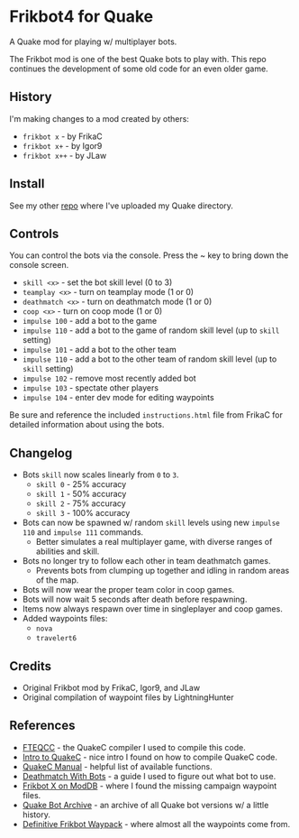 # Frikbot4 for Quake

A Quake mod for playing w/ multiplayer bots.

The Frikbot mod is one of the best Quake bots to play with.  This repo continues the development of some old code for an even older game.

## History

I'm making changes to a mod created by others:

- ``frikbot x`` - by FrikaC
- ``frikbot x+`` - by Igor9
- ``frikbot x++`` - by JLaw

## Install

See my other [repo](https://github.com/whipowill/quake-dir) where I've uploaded my Quake directory.

## Controls

You can control the bots via the console.  Press the ~ key to bring down the console screen.

- ``skill <x>`` - set the bot skill level (0 to 3)
- ``teamplay <x>`` - turn on teamplay mode (1 or 0)
- ``deathmatch <x>`` - turn on deathmatch mode (1 or 0)
- ``coop <x>`` - turn on coop mode (1 or 0)
- ``impulse 100`` - add a bot to the game
- ``impulse 110`` - add a bot to the game of random skill level (up to ``skill`` setting)
- ``impulse 101`` - add a bot to the other team
- ``impulse 110`` - add a bot to the other team of random skill level (up to ``skill`` setting)
- ``impulse 102`` - remove most recently added bot
- ``impulse 103`` - spectate other players
- ``impulse 104`` - enter dev mode for editing waypoints

Be sure and reference the included ``instructions.html`` file from FrikaC for detailed information about using the bots.

## Changelog

- Bots ``skill`` now scales linearly from ``0`` to ``3``.
    - ``skill 0`` - 25% accuracy
    - ``skill 1`` - 50% accuracy
    - ``skill 2`` - 75% accuracy
    - ``skill 3`` - 100% accuracy
- Bots can now be spawned w/ random ``skill`` levels using new ``impulse 110`` and ``impulse 111`` commands.
    - Better simulates a real multiplayer game, with diverse ranges of abilities and skill.
- Bots no longer try to follow each other in team deathmatch games.
    - Prevents bots from clumping up together and idling in random areas of the map.
- Bots will now wear the proper team color in coop games.
- Bots will now wait 5 seconds after death before respawning.
- Items now always respawn over time in singleplayer and coop games.
- Added waypoints files:
    - ``nova``
    - ``travelert6``

## Credits

- Original Frikbot mod by FrikaC, Igor9, and JLaw
- Original compilation of waypoint files by LightningHunter

## References

- [FTEQCC](https://www.fteqcc.org/) - the QuakeC compiler I used to compile this code.
- [Intro to QuakeC](https://codedocs.org/what-is/quakec) - nice intro I found on how to compile QuakeC code.
- [QuakeC Manual](http://www.cataboligne.org/extra/qcmanual.html#Names) - helpful list of available functions.
- [Deathmatch With Bots](https://steamcommunity.com/sharedfiles/filedetails/?id=123626484) - a guide I used to figure out what bot to use.
- [Frikbot X on ModDB](https://www.moddb.com/mods/frikbot-x) - where I found the missing campaign waypoint files.
- [Quake Bot Archive](https://github.com/Jason2Brownlee/QuakeBotArchive) - an archive of all Quake bot versions w/ a little history.
- [Definitive Frikbot Waypack](https://www.celephais.net/board/view_thread.php?id=60404) - where almost all the waypoints come from.